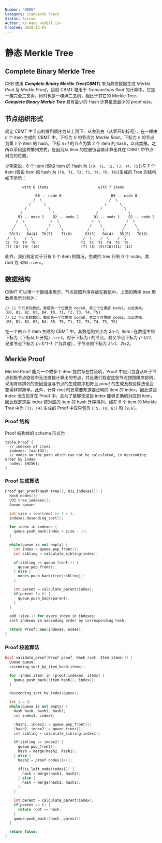 ```yaml
---
Number: "0006"
Category: Standards Track
Status: Active
Author: Ke Wang <k@bll.io>
Created: 2018-12-01
---
```


# 静态 Merkle Tree

## Complete Binary Merkle Tree

CKB 使用 ***Complete Binary Merkle Tree(CBMT)*** 来为静态数据生成 *Merkle Root* 及 *Merkle Proof*，目前 CBMT 被用于 *Transactions Root* 的计算中。它是一棵完全二叉树，同时也是一棵满二叉树，相比于其它的 Merkle Tree，***Complete Binary Merkle Tree*** 具有最少的 Hash 计算量及最小的 proof size。

## 节点组织形式

规定 CBMT 中节点的排列顺序为从上到下、从左到右（从零开始标号），在一棵由 *n* 个 item 生成的 CBMT 中，下标为 *0* 的节点为 *Merkle Root*，下标为 *n* 的节点为第 *1* 个 item 的 hash，下标 *n+1* 的节点为第 2 个 item 的 hash，以此类推。之所以采用这种排列方式，是因为从 item 的位置很容易计算出其在 CBMT 中节点对应的位置。

举例来说，6 个 item (假设 item 的 Hash 为 `[T0, T1, T2, T3, T4, T5]`)与 7 个 item (假设 item 的 hash 为 `[T0, T1, T2, T3, T4, T5, T6]`)生成的 Tree 的结构如下所示：

```
        with 6 items                       with 7 items

              B0 -- node 0                       B0 -- node 0
             /  \                               /  \
           /      \                           /      \
         /          \                       /          \
       /              \                   /              \
      B1 -- node 1    B2 -- node 2       B1 -- node 1    B2 -- node 2
     /  \            /  \               /  \            /  \
    /    \          /    \             /    \          /    \
   /      \        /      \           /      \        /      \
  B3(3)   B4(4)  TO(5)    T1(6)      B3(3)   B4(4)   B5(5)   T0(6)
 /  \    /  \                       /  \    /  \    /  \
T2  T3  T4  T5                     T1  T2  T3  T4  T5  T6
(7) (8) (9) (10)                   (7) (8) (9)(10)(11) (12)
```

此外，我们规定对于只有 0 个 item 的情况，生成的 tree 只有 0 个 node，其 root 为 `H256::zero`。

## 数据结构

CBMT 可以用一个数组来表示，节点按照升序存放在数组中，上面的两棵 tree 用数组表示分别为：

```
// 11 个元素的数组，数组第一个位置放 node0, 第二个位置放 node1，以此类推。
[B0, B1, B2, B3, B4, T0, T1, T2, T3, T4, T5]
// 13 个元素的数组，数组第一个位置放 node0, 第二个位置放 node1，以此类推。
[B0, B1, B2, B3, B4, B5, T0, T1, T2, T3, T4, T5, T6]
```

在一个由 n 个 item 生成的 CBMT 中，其数组的大小为 *2n-1*，*item i* 在数组中的下标为（下标从 0 开始）*i+n-1*。对于下标为 *i* 的节点，其父节点下标为 *(i-1)/2*，兄弟节点下标为 *(i+1)^1-1*（^为异或），子节点的下标为 *2i+1*、*2i+2*。

## Merkle Proof

Merkle Proof 能为一个或多个 item 提供存在性证明，Proof 中应只包含从叶子节点到根节点路径中无法直接计算出的节点，并且我们规定这些节点按照降序排列，采用降序排列的原因是这与节点的生成顺序相符且 *proof* 的生成及校验算法也会变得非常简单。此外，计算 root 时还需要知道要证明的 item 的 index，因此这些 index 也应包含在 Proof 中，且为了能够使这些 index 能够正确的对应到 item，因此规定这些 index 按对应的 item 的 hash 升序排列，如在 6 个 item 的 Merkle Tree 中为 `[T1, T4]` 生成的 Proof 中应只包含 `[T5, T0, B3]` 和 `[9,6]`。

### Proof 结构

Proof 结构体的 schema 形式为：

```
table Proof {
  // indexes of items
  indexes: [uint32];
  // nodes on the path which can not be calculated, in descending order by index
  nodes: [H256];
}
```

### Proof 生成算法

```c++
Proof gen_proof(Hash tree[], U32 indexes[]) {
  Hash nodes[];
  U32 tree_indexes[];
  Queue queue;

  int size = len(tree) >> 1 + 1;
  indexes.desending_sort();

  for index in indexes {
    queue.push_back(index + size - 1);
  }

  while(queue is not empty) {
    int index = queue.pop_front();
    int sibling = calculate_sibling(index);

    if(sibling == queue.front()) {
      queue.pop_front();
    } else {
      nodes.push_back(tree[sibling]);
    }

    int parent = calculate_parent(index);
    if(parent != 0) {
      queue.push_back(parent);
    }
  }

  add (size-1) for every index in indexes;
  sort indexes in ascending order by corresponding hash;

  return Proof::new(indexes, nodes);
}
```

### Proof 校验算法

```c++
bool validate_proof(Proof proof, Hash root, Item items[]) {
  Queue queue;
  ascending_sort_by_item_hash(items);

  for (index,item) in (proof.indexes, items) {
    queue.push_back((item.hash(), index));
  }

  descending_sort_by_index(queue);

  int i = 0;
  while(queue is not empty) {
    Hash hash, hash1, hash2;
    int index1, index2;

    (hash1, index1) = queue.pop_front();
    (hash2, index2) = queue.front();
    int sibling = calculate_sibling(index1);

    if(sibling == index2) {
      queue.pop_front();
      hash = merge(hash2, hash1);
    } else {
      hash2 = proof.nodes[i++];

      if(is_left_node(index1)) {
        hash = merge(hash1, hash2);
      } else {
        hash = merge(hash2, hash1);
      }
    }

    int parent = calculate_parent(index);
    if(parent == 0) {
      return root == hash;
    }
    queue.push_back((hash, parent))
  }

  return false;
}
```

